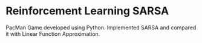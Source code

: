 # Reinforcement Learning SARSA

PacMan Game developed using Python. 
Implemented SARSA and compared it with Linear Function Approximation.

